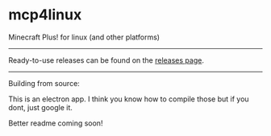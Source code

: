 # mcp4linux
Minecraft Plus! for linux (and other platforms)

----

Ready-to-use releases can be found on the [releases page](https://github.com/iAmInActions/mcp4linux/releases/).

----

Building from source:

This is an electron app. I think you know how to compile those but if you dont, just google it.

Better readme coming soon!
